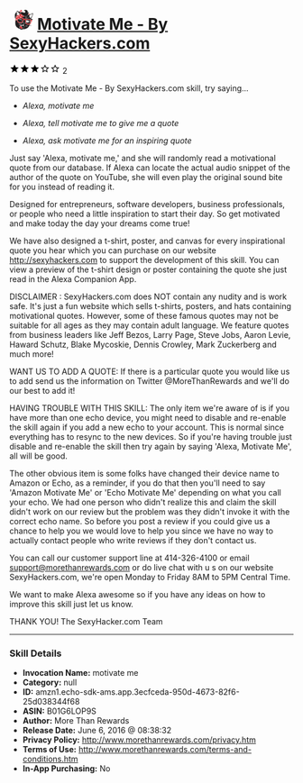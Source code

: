 # &nbsp;<img src="skill_icon" alt="Motivate Me - By SexyHackers.com icon" width="36"> [Motivate Me - By SexyHackers.com](http://alexa.amazon.com/#skills/amzn1.echo-sdk-ams.app.3ecfceda-950d-4673-82f6-25d038344f68)
![3 stars](../../images/ic_star_black_18dp_1x.png)![3 stars](../../images/ic_star_black_18dp_1x.png)![3 stars](../../images/ic_star_black_18dp_1x.png)![3 stars](../../images/ic_star_border_black_18dp_1x.png)![3 stars](../../images/ic_star_border_black_18dp_1x.png) 2

To use the Motivate Me - By SexyHackers.com skill, try saying...

* *Alexa, motivate me*

* *Alexa, tell motivate me to give me a quote*

* *Alexa, ask motivate me for an inspiring quote*

Just say 'Alexa, motivate me,' and she will randomly read a motivational quote from our database.  If Alexa can locate the actual audio snippet of the author of the quote on YouTube, she will even play the original sound bite for you instead of reading it.  

Designed for entrepreneurs, software developers, business professionals, or people who need a little inspiration to start their day.  So get motivated and make today the day your dreams come true!  

We have also designed a t-shirt, poster, and canvas for every inspirational quote you hear which you can purchase on our website http://sexyhackers.com to support the development of this skill.   You can view a preview of the t-shirt design or poster containing the quote she just read in the Alexa Companion App.  

DISCLAIMER :  SexyHackers.com does NOT contain any nudity and is work safe.  It's just a fun website which sells t-shirts, posters, and hats containing motivational quotes.   However, some of these famous quotes may not be suitable for all ages as they may contain adult language.  We feature quotes from business leaders like Jeff Bezos, Larry Page, Steve Jobs, Aaron Levie,  Haward Schutz, Blake Mycoskie, Dennis Crowley, Mark Zuckerberg and much more! 

WANT US TO ADD A QUOTE: 
If there is a particular quote you would like us to add send us the information on Twitter @MoreThanRewards and we'll do our best to add it!

HAVING TROUBLE WITH THIS SKILL: The only item we're aware of is if you have more than one echo device, you might need to disable and re-enable the skill again if you add a new echo to your account. This is normal since everything has to resync to the new devices.  So if you're having trouble just disable and re-enable the skill then try again by saying 'Alexa, Motivate Me', all will be good.   

The other obvious item is some folks have changed their device name to Amazon or Echo, as a reminder, if you do that then you'll need to say 'Amazon Motivate Me' or 'Echo Motivate Me' depending on what you call your echo.   We had one person who didn't realize this and claim the skill didn't work on our review but the problem was they didn't invoke it with the correct echo name.  So before you post a review if you could give us a chance to help you we would love to help you since we have no way to actually contact people who write reviews if they don't contact us. 

You can call our customer support line at 414-326-4100 or email support@morethanrewards.com or do live chat with u s on our website SexyHackers.com, we're open Monday to Friday 8AM to 5PM Central Time. 

We want to make Alexa awesome so if you have any ideas on how to improve this skill just let us know. 

THANK YOU! 
The SexyHacker.com Team

***

### Skill Details

* **Invocation Name:** motivate me
* **Category:** null
* **ID:** amzn1.echo-sdk-ams.app.3ecfceda-950d-4673-82f6-25d038344f68
* **ASIN:** B01G6LOP9S
* **Author:** More Than Rewards
* **Release Date:** June 6, 2016 @ 08:38:32
* **Privacy Policy:** http://www.morethanrewards.com/privacy.htm
* **Terms of Use:** http://www.morethanrewards.com/terms-and-conditions.htm
* **In-App Purchasing:** No
